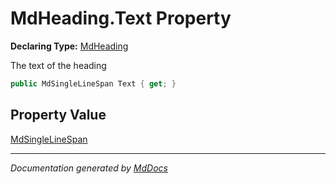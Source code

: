 # MdHeading.Text Property

**Declaring Type:** [MdHeading](../index.md)

The text of the heading

```csharp
public MdSingleLineSpan Text { get; }
```

## Property Value

[MdSingleLineSpan](../../MdSingleLineSpan/index.md)

___

*Documentation generated by [MdDocs](https://github.com/ap0llo/mddocs)*
